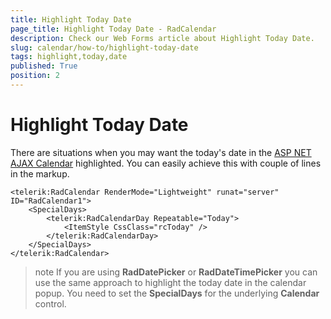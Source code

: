```yaml
---
title: Highlight Today Date
page_title: Highlight Today Date - RadCalendar
description: Check our Web Forms article about Highlight Today Date.
slug: calendar/how-to/highlight-today-date
tags: highlight,today,date
published: True
position: 2
---
```


# Highlight Today Date


There are situations when you may want the today's date in the [ASP NET AJAX Calendar](https://www.telerik.com/products/aspnet-ajax/calendar.aspx) highlighted. You can easily achieve this with couple of lines in the markup.


````ASP.NET
<telerik:RadCalendar RenderMode="Lightweight" runat="server" ID="RadCalendar1">
    <SpecialDays>
        <telerik:RadCalendarDay Repeatable="Today">
            <ItemStyle CssClass="rcToday" />
        </telerik:RadCalendarDay>
    </SpecialDays>
</telerik:RadCalendar>
````



>note 
If you are using **RadDatePicker**  or **RadDateTimePicker** you can use the same approach to highlight the today date in the calendar popup. You need to set the **SpecialDays** for the underlying **Calendar** control.
>



